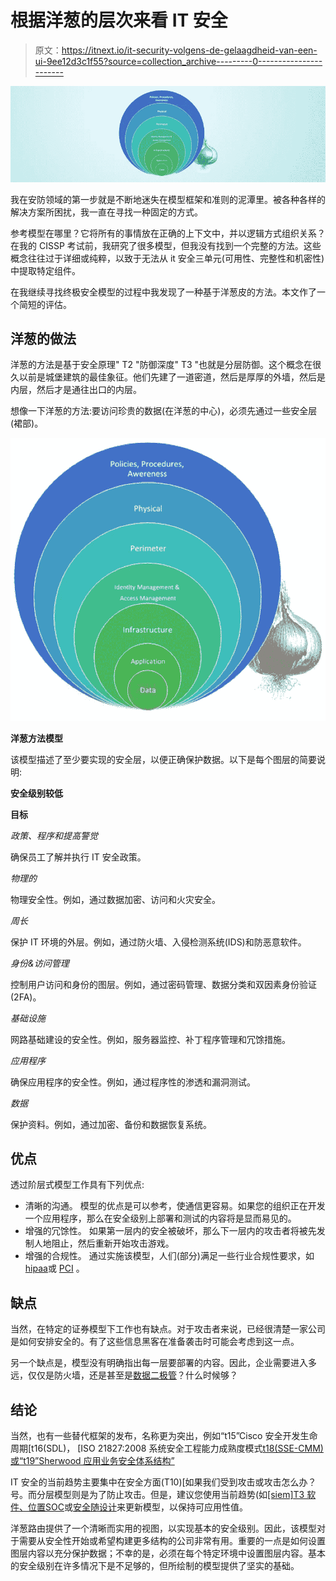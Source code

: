 # 根据洋葱的层次来看 IT 安全

> 原文：<https://itnext.io/it-security-volgens-de-gelaagdheid-van-een-ui-9ee12d3c1f55?source=collection_archive---------0----------------------->

![](img/c8b3f55c1ed8d1c8113ba4a411c77baa.png)

我在安防领域的第一步就是不断地迷失在模型框架和准则的泥潭里。被各种各样的解决方案所困扰，我一直在寻找一种固定的方式。

参考模型在哪里？它将所有的事情放在正确的上下文中，并以逻辑方式组织关系？在我的 CISSP 考试前，我研究了很多模型，但我没有找到一个完整的方法。这些概念往往过于详细或纯粹，以致于无法从 it 安全三单元(可用性、完整性和机密性)中提取特定组件。

在我继续寻找终极安全模型的过程中我发现了一种基于洋葱皮的方法。本文作了一个简短的评估。

## **洋葱的做法**

洋葱的方法是基于安全原理" T2 "防御深度" T3 "也就是分层防御。这个概念在很久以前是城堡建筑的最佳象征。他们先建了一道密道，然后是厚厚的外墙，然后是内层，然后才是通往出口的内层。

想像一下洋葱的方法:要访问珍贵的数据(在洋葱的中心)，必须先通过一些安全层(裙部)。

![](img/92899f57a529730c898878ccb063cd49.png)

**洋葱方法模型**

该模型描述了至少要实现的安全层，以便正确保护数据。以下是每个图层的简要说明:

**安全级别较低**

**目标**

*政策、程序和提高警觉*

确保员工了解并执行 IT 安全政策。

*物理的*

物理安全性。例如，通过数据加密、访问和火灾安全。

*周长*

保护 IT 环境的外层。例如，通过防火墙、入侵检测系统(IDS)和防恶意软件。

*身份&访问管理*

控制用户访问和身份的图层。例如，通过密码管理、数据分类和双因素身份验证(2FA)。

*基础设施*

网路基础建设的安全性。例如，服务器监控、补丁程序管理和冗馀措施。

*应用程序*

确保应用程序的安全性。例如，通过程序性的渗透和漏洞测试。

*数据*

保护资料。例如，通过加密、备份和数据恢复系统。

## **优点**

透过阶层式模型工作具有下列优点:

*   清晰的沟通。
    模型的优点是可以参考，使通信更容易。如果您的组织正在开发一个应用程序，那么在安全级别上部署和测试的内容将是显而易见的。
*   增强的冗馀性。
    如果第一层内的安全被破坏，那么下一层内的攻击者将被先发制人地阻止，然后重新开始攻击游戏。
*   增强的合规性。
    通过实施该模型，人们(部分)满足一些行业合规性要求，如[hipaa](https://en.wikipedia.org/wiki/Health_Insurance_Portability_and_Accountability_Act)或 [PCI](https://en.wikipedia.org/wiki/Payment_Card_Industry_Data_Security_Standard) 。

## **缺点**

当然，在特定的证券模型下工作也有缺点。对于攻击者来说，已经很清楚一家公司是如何安排安全的。有了这些信息黑客在准备袭击时可能会考虑到这一点。

另一个缺点是，模型没有明确指出每一层要部署的内容。因此，企业需要进入多远，仅仅是防火墙，还是甚至是[数据二极管](https://en.m.wikipedia.org/wiki/Unidirectional_network)？什么时候够？

## **结论**

当然，也有一些替代框架的发布，名称更为突出，例如“t15”Cisco 安全开发生命周期[t16(SDL)， [ISO 21827:2008 系统安全工程能力成熟度模式[t18(SSE-CMM)或“t19”Sherwood 应用业务安全体系结构”](http://www.iso.org/iso/home/store/catalogue_tc/catalogue_detail.htm?csnumber=44716)

IT 安全的当前趋势主要集中在安全方面(T10)[如果我们受到攻击或攻击怎么办？号。而分层模型则是为了防止攻击。但是，建议您使用当前趋势(如[[siem]T3 软件、位置](https://en.wikipedia.org/wiki/Security_information_and_event_management)[SOC](https://en.wikipedia.org/wiki/Security_operations_center)或[安全随设计](https://en.wikipedia.org/wiki/Secure_by_design)来更新模型，以保持可应用性值。

洋葱路由提供了一个清晰而实用的视图，以实现基本的安全级别。因此，该模型对于需要从安全性开始或希望构建更多结构的公司非常有用。重要的一点是如何设置图层内容以充分保护数据；不幸的是，必须在每个特定环境中设置图层内容。基本的安全级别在许多情况下是不足够的，但所绘制的模型提供了坚实的基础。